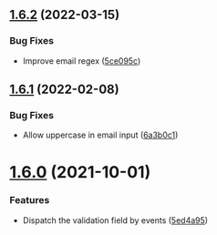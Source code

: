 ## [1.6.2](https://github.com/Randagio13/rapid-form/compare/v1.6.1...v1.6.2) (2022-03-15)


### Bug Fixes

* Improve email regex ([5ce095c](https://github.com/Randagio13/rapid-form/commit/5ce095c537d8bfb5fd41acfacf9aa9ef3d072c07))

## [1.6.1](https://github.com/Randagio13/rapid-form/compare/v1.6.0...v1.6.1) (2022-02-08)


### Bug Fixes

* Allow uppercase in email input ([6a3b0c1](https://github.com/Randagio13/rapid-form/commit/6a3b0c1e59231411be6aafdb3400a2f5cc049893))

# [1.6.0](https://github.com/Randagio13/rapid-form/compare/v1.5.3...v1.6.0) (2021-10-01)


### Features

* Dispatch the validation field by events ([5ed4a95](https://github.com/Randagio13/rapid-form/commit/5ed4a955e57217555ee053c4ffadffcee958b6d6))
